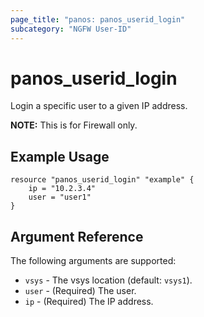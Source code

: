 ```yaml
---
page_title: "panos: panos_userid_login"
subcategory: "NGFW User-ID"
---
```



# panos_userid_login

Login a specific user to a given IP address.

**NOTE:** This is for Firewall only.


## Example Usage

```hcl
resource "panos_userid_login" "example" {
    ip = "10.2.3.4"
    user = "user1"
}
```


## Argument Reference

The following arguments are supported:

* `vsys` - The vsys location (default: `vsys1`).
* `user` - (Required) The user.
* `ip` - (Required) The IP address.
